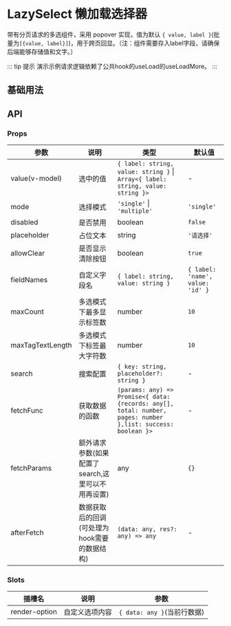 # LazySelect 懒加载选择器

带有分页请求的多选组件，采用 popover 实现，值为默认 `{ value, label }`(批量为`[{value, label}]`)，用于跨页回显。（注：组件需要存入label字段，请确保后端能够存储值和文字。）

<script setup>
import Basic from './Basic.vue'
</script>
::: tip 提示
演示示例请求逻辑依赖了公共hook的useLoad的useLoadMore。
:::

## 基础用法

<Basic/>


## API

### Props

| 参数 | 说明 | 类型 | 默认值 |
| --- | --- | --- | --- |
| value(v-model) | 选中的值 | `{ label: string, value: string }` \| `Array<{ label: string, value: string }>` | - |
| mode | 选择模式 | `'single'` \| `'multiple'` | `'single'` |
| disabled | 是否禁用 | boolean | `false` |
| placeholder | 占位文本 | string | `'请选择'` |
| allowClear | 是否显示清除按钮 | boolean | `true` |
| fieldNames | 自定义字段名 | `{ label: string, value: string }` | `{ label: 'name', value: 'id' }` |
| maxCount | 多选模式下最多显示标签数 | number | `10` |
| maxTagTextLength | 多选模式下标签最大字符数 | number | `10` |
| search | 搜索配置 | `{ key: string, placeholder?: string }` | - |
| fetchFunc | 获取数据的函数 | `(params: any) => Promise<{ data: {records: any[], total: number, pages: number },list: success: boolean }>` | - |
| fetchParams | 额外请求参数(如果配置了search,这里可以不用再设置) | any | `{}` |
| afterFetch | 数据获取后的回调(可处理为hook需要的数据结构) | `(data: any, res?: any) => any` | - |


### Slots

| 插槽名 | 说明 | 参数 |
| --- | --- | --- |
| render-option | 自定义选项内容 | `{ data: any }`(当前行数据) | 